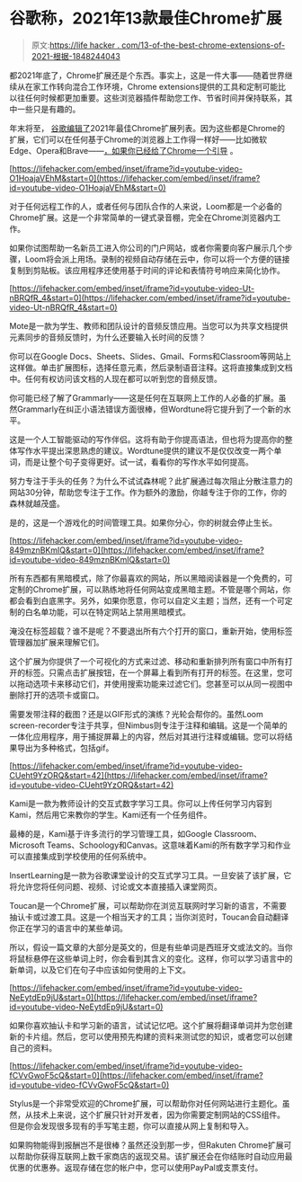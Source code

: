 # 谷歌称，2021年13款最佳Chrome扩展

> 原文:[https://life hacker . com/13-of-the-best-chrome-extensions-of-2021-根据-1848244043](https://lifehacker.com/13-of-the-best-chrome-extensions-of-2021-according-to-1848244043)

都2021年底了，Chrome扩展还是个东西。事实上，这是一件大事——随着世界继续从在家工作转向混合工作环境，Chrome extensions提供的工具和定制可能比以往任何时候都更加重要。这些浏览器插件帮助您工作、节省时间并保持联系，其中一些只是有趣的。

年末将至， [谷歌编辑了](https://blog.google/products/chrome/our-favorite-chrome-extensions-2021/)2021年最佳Chrome扩展列表。因为这些都是Chrome的扩展，它们可以在任何基于Chrome的浏览器上工作得一样好——比如微软Edge、Opera和Brave——[，如果你已经给了Chrome一个引导](https://gizmodo.com/why-you-should-ditch-google-chrome-for-microsoft-edge-1846567979) 。

 [https://lifehacker.com/embed/inset/iframe?id=youtube-video-O1HoajaVEhM&start=0](https://lifehacker.com/embed/inset/iframe?id=youtube-video-O1HoajaVEhM&start=0) 

对于任何远程工作的人，或者任何与团队合作的人来说，Loom都是一个必备的Chrome扩展。这是一个非常简单的一键式录音棚，完全在Chrome浏览器内工作。

如果你试图帮助一名新员工进入你公司的门户网站，或者你需要向客户展示几个步骤，Loom将会派上用场。录制的视频自动存储在云中，你可以将一个方便的链接复制到剪贴板。该应用程序还使用基于时间的评论和表情符号响应来简化协作。

 [https://lifehacker.com/embed/inset/iframe?id=youtube-video-Ut-nBRQfR_4&start=0](https://lifehacker.com/embed/inset/iframe?id=youtube-video-Ut-nBRQfR_4&start=0) 

Mote是一款为学生、教师和团队设计的音频反馈应用。当您可以为共享文档提供元素同步的音频反馈时，为什么还要输入长时间的反馈？

你可以在Google Docs、Sheets、Slides、Gmail、Forms和Classroom等网站上这样做。单击扩展图标，选择任意元素，然后录制语音注释。这将直接集成到文档中。任何有权访问该文档的人现在都可以听到您的音频反馈。

你可能已经了解了Grammarly——这是任何在互联网上工作的人必备的扩展。虽然Grammarly在纠正小语法错误方面很棒，但Wordtune将它提升到了一个新的水平。

这是一个人工智能驱动的写作伴侣。这将有助于你提高语法，但也将为提高你的整体写作水平提出深思熟虑的建议。Wordtune提供的建议不是仅仅改变一两个单词，而是让整个句子变得更好。试一试，看看你的写作水平如何提高。

努力专注于手头的任务？为什么不试试森林呢？此扩展通过每次阻止分散注意力的网站30分钟，帮助您专注于工作。作为额外的激励，你越专注于你的工作，你的森林就越茂盛。

是的，这是一个游戏化的时间管理工具。如果你分心，你的树就会停止生长。

 [https://lifehacker.com/embed/inset/iframe?id=youtube-video-849mznBKmIQ&start=0](https://lifehacker.com/embed/inset/iframe?id=youtube-video-849mznBKmIQ&start=0) 

所有东西都有黑暗模式，除了你最喜欢的网站，所以黑暗阅读器是一个免费的，可定制的Chrome扩展，可以熟练地将任何网站变成黑暗主题。不管是哪个网站，你都会看到白底黑字。另外，如果你愿意，你可以自定义主题；当然，还有一个可定制的白名单功能，可以在特定网站上禁用黑暗模式。

淹没在标签超载？谁不是呢？不要退出所有六个打开的窗口，重新开始，使用标签管理器加扩展来理解它们。

这个扩展为你提供了一个可视化的方式来过滤、移动和重新排列所有窗口中所有打开的标签。只需点击扩展按钮，在一个屏幕上看到所有打开的标签。在这里，您可以拖动选项卡来移动它们，并使用搜索功能来过滤它们。您甚至可以从同一视图中删除打开的选项卡或窗口。

需要发带注释的截图？还是以GIF形式的演练？光轮会帮你的。虽然Loom screen-recorder专注于共享，但Nimbus则专注于注释和编辑。这是一个简单的一体化应用程序，用于捕捉屏幕上的内容，然后对其进行注释或编辑。您可以将结果导出为多种格式，包括gif。

 [https://lifehacker.com/embed/inset/iframe?id=youtube-video-CUeht9YzORQ&start=42](https://lifehacker.com/embed/inset/iframe?id=youtube-video-CUeht9YzORQ&start=42) 

Kami是一款为教师设计的交互式数字学习工具。你可以上传任何学习内容到Kami，然后用它来教你的学生。Kami还有一个任务组件。

最棒的是，Kami基于许多流行的学习管理工具，如Google Classroom、Microsoft Teams、Schoology和Canvas。这意味着Kami的所有数字学习和作业可以直接集成到学校使用的任何系统中。

InsertLearning是一款为谷歌课堂设计的交互式学习工具。一旦安装了该扩展，它将允许您将任何问题、视频、讨论或文本直接插入课堂网页。

Toucan是一个Chrome扩展，可以帮助你在浏览互联网时学习新的语言，不需要抽认卡或过渡工具。这是一个相当天才的工具；当你浏览时，Toucan会自动翻译你正在学习的语言中的某些单词。

所以，假设一篇文章的大部分是英文的，但是有些单词是西班牙文或法文的。当你将鼠标悬停在这些单词上时，你会看到其含义的变化。这样，你可以学习语言中的新单词，以及它们在句子中应该如何使用的上下文。

 [https://lifehacker.com/embed/inset/iframe?id=youtube-video-NeEytdEp9jU&start=0](https://lifehacker.com/embed/inset/iframe?id=youtube-video-NeEytdEp9jU&start=0) 

如果你喜欢抽认卡和学习新的语言，试试记忆吧。这个扩展将翻译单词并为您创建新的卡片组。然后，您可以使用预先构建的资料来测试您的知识，或者您可以创建自己的资料。

 [https://lifehacker.com/embed/inset/iframe?id=youtube-video-fCVvGwoF5cQ&start=0](https://lifehacker.com/embed/inset/iframe?id=youtube-video-fCVvGwoF5cQ&start=0) 

Stylus是一个非常受欢迎的Chrome扩展，可以帮助你对任何网站进行主题化。虽然，从技术上来说，这个扩展只针对开发者，因为你需要定制网站的CSS组件。但是你会发现很多现有的手写笔主题，你可以直接从网上复制和导入。

如果购物能得到报酬岂不是很棒？虽然还没到那一步，但Rakuten Chrome扩展可以帮助你获得互联网上数千家商店的返现交易。该扩展还会在你结账时自动应用最优惠的优惠券。返现存储在您的帐户中，您可以使用PayPal或支票支付。
